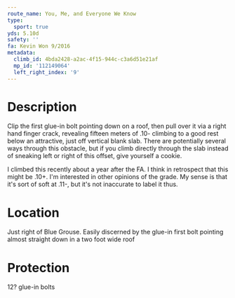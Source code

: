 ```yaml
---
route_name: You, Me, and Everyone We Know
type:
  sport: true
yds: 5.10d
safety: ''
fa: Kevin Won 9/2016
metadata:
  climb_id: 4bda2428-a2ac-4f15-944c-c3a6d51e21af
  mp_id: '112149064'
  left_right_index: '9'
---
```

# Description
Clip the first glue-in bolt pointing down on a roof, then pull over it via a right hand finger crack, revealing fifteen meters of .10- climbing to a good rest below an attractive, just off vertical blank slab. There are potentially several ways through this obstacle, but if you climb directly through the slab instead of sneaking left or right of this offset, give yourself a cookie.

I climbed this recently about a year after the FA. I think in retrospect that this might be .10+. I'm interested in other opinions of the grade. My sense is that it's sort of soft at .11-, but it's not inaccurate to label it thus.

# Location
Just right of Blue Grouse. Easily discerned by the glue-in first bolt pointing almost straight down in a two foot wide roof

# Protection
12? glue-in bolts
